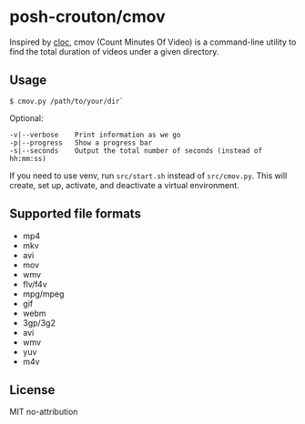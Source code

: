 # posh-crouton/cmov 

Inspired by [cloc](https://github.com/AlDanial/cloc), cmov (Count Minutes Of Video) is a command-line utility to find the total duration of videos under a given directory. 

## Usage 
```
$ cmov.py /path/to/your/dir`
```
Optional: 
```
-v|--verbose    Print information as we go
-p|--progress   Show a progress bar 
-s|--seconds    Output the total number of seconds (instead of hh:mm:ss)
```

If you need to use venv, run `src/start.sh` instead of `src/cmov.py`. This will create, set up, activate, and deactivate a virtual environment. 

## Supported file formats
* mp4
* mkv
* avi
* mov
* wmv
* flv/f4v
* mpg/mpeg
* gif
* webm
* 3gp/3g2
* avi
* wmv
* yuv
* m4v

## License 
MIT no-attribution
